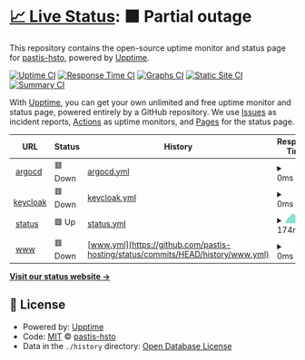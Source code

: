 # [📈 Live Status](https://status.pastis-hosting.net): <!--live status--> **🟧 Partial outage**

This repository contains the open-source uptime monitor and status page for [pastis-hsto](https://status.pastis-hosting.net), powered by [Upptime](https://github.com/upptime/upptime).

[![Uptime CI](https://github.com/pastis-hsto/status/workflows/Uptime%20CI/badge.svg)](https://github.com/pastis-hsto/status/actions?query=workflow%3A%22Uptime+CI%22)
[![Response Time CI](https://github.com/pastis-hsto/status/workflows/Response%20Time%20CI/badge.svg)](https://github.com/pastis-hsto/status/actions?query=workflow%3A%22Response+Time+CI%22)
[![Graphs CI](https://github.com/pastis-hsto/status/workflows/Graphs%20CI/badge.svg)](https://github.com/pastis-hsto/status/actions?query=workflow%3A%22Graphs+CI%22)
[![Static Site CI](https://github.com/pastis-hsto/status/workflows/Static%20Site%20CI/badge.svg)](https://github.com/pastis-hsto/status/actions?query=workflow%3A%22Static+Site+CI%22)
[![Summary CI](https://github.com/pastis-hsto/status/workflows/Summary%20CI/badge.svg)](https://github.com/pastis-hsto/status/actions?query=workflow%3A%22Summary+CI%22)

With [Upptime](https://upptime.js.org), you can get your own unlimited and free uptime monitor and status page, powered entirely by a GitHub repository. We use [Issues](https://github.com/pastis-hsto/status/issues) as incident reports, [Actions](https://github.com/pastis-hsto/status/actions) as uptime monitors, and [Pages](https://status.pastis-hosting.net) for the status page.

<!--start: status pages-->
<!-- This summary is generated by Upptime (https://github.com/upptime/upptime) -->
<!-- Do not edit this manually, your changes will be overwritten -->
<!-- prettier-ignore -->
| URL | Status | History | Response Time | Uptime |
| --- | ------ | ------- | ------------- | ------ |
| <img alt="" src="https://icons.duckduckgo.com/ip3/argocd.pastis-hosting.net.ico" height="13"> [argocd](https://argocd.pastis-hosting.net) | 🟥 Down | [argocd.yml](https://github.com/pastis-hosting/status/commits/HEAD/history/argocd.yml) | <details><summary><img alt="Response time graph" src="./graphs/argocd/response-time-week.png" height="20"> 0ms</summary><br><a href="https://status.pastis-hosting.net/history/argocd"><img alt="Response time 443" src="https://img.shields.io/endpoint?url=https%3A%2F%2Fraw.githubusercontent.com%2Fpastis-hosting%2Fstatus%2FHEAD%2Fapi%2Fargocd%2Fresponse-time.json"></a><br><a href="https://status.pastis-hosting.net/history/argocd"><img alt="24-hour response time 0" src="https://img.shields.io/endpoint?url=https%3A%2F%2Fraw.githubusercontent.com%2Fpastis-hosting%2Fstatus%2FHEAD%2Fapi%2Fargocd%2Fresponse-time-day.json"></a><br><a href="https://status.pastis-hosting.net/history/argocd"><img alt="7-day response time 0" src="https://img.shields.io/endpoint?url=https%3A%2F%2Fraw.githubusercontent.com%2Fpastis-hosting%2Fstatus%2FHEAD%2Fapi%2Fargocd%2Fresponse-time-week.json"></a><br><a href="https://status.pastis-hosting.net/history/argocd"><img alt="30-day response time 0" src="https://img.shields.io/endpoint?url=https%3A%2F%2Fraw.githubusercontent.com%2Fpastis-hosting%2Fstatus%2FHEAD%2Fapi%2Fargocd%2Fresponse-time-month.json"></a><br><a href="https://status.pastis-hosting.net/history/argocd"><img alt="1-year response time 443" src="https://img.shields.io/endpoint?url=https%3A%2F%2Fraw.githubusercontent.com%2Fpastis-hosting%2Fstatus%2FHEAD%2Fapi%2Fargocd%2Fresponse-time-year.json"></a></details> | <details><summary><a href="https://status.pastis-hosting.net/history/argocd">100.00%</a></summary><a href="https://status.pastis-hosting.net/history/argocd"><img alt="All-time uptime 17.17%" src="https://img.shields.io/endpoint?url=https%3A%2F%2Fraw.githubusercontent.com%2Fpastis-hosting%2Fstatus%2FHEAD%2Fapi%2Fargocd%2Fuptime.json"></a><br><a href="https://status.pastis-hosting.net/history/argocd"><img alt="24-hour uptime 100.00%" src="https://img.shields.io/endpoint?url=https%3A%2F%2Fraw.githubusercontent.com%2Fpastis-hosting%2Fstatus%2FHEAD%2Fapi%2Fargocd%2Fuptime-day.json"></a><br><a href="https://status.pastis-hosting.net/history/argocd"><img alt="7-day uptime 100.00%" src="https://img.shields.io/endpoint?url=https%3A%2F%2Fraw.githubusercontent.com%2Fpastis-hosting%2Fstatus%2FHEAD%2Fapi%2Fargocd%2Fuptime-week.json"></a><br><a href="https://status.pastis-hosting.net/history/argocd"><img alt="30-day uptime 81.05%" src="https://img.shields.io/endpoint?url=https%3A%2F%2Fraw.githubusercontent.com%2Fpastis-hosting%2Fstatus%2FHEAD%2Fapi%2Fargocd%2Fuptime-month.json"></a><br><a href="https://status.pastis-hosting.net/history/argocd"><img alt="1-year uptime 17.17%" src="https://img.shields.io/endpoint?url=https%3A%2F%2Fraw.githubusercontent.com%2Fpastis-hosting%2Fstatus%2FHEAD%2Fapi%2Fargocd%2Fuptime-year.json"></a></details>
| <img alt="" src="https://icons.duckduckgo.com/ip3/keycloak.pastis-hosting.net.ico" height="13"> [keycloak](https://keycloak.pastis-hosting.net) | 🟥 Down | [keycloak.yml](https://github.com/pastis-hosting/status/commits/HEAD/history/keycloak.yml) | <details><summary><img alt="Response time graph" src="./graphs/keycloak/response-time-week.png" height="20"> 0ms</summary><br><a href="https://status.pastis-hosting.net/history/keycloak"><img alt="Response time 472" src="https://img.shields.io/endpoint?url=https%3A%2F%2Fraw.githubusercontent.com%2Fpastis-hosting%2Fstatus%2FHEAD%2Fapi%2Fkeycloak%2Fresponse-time.json"></a><br><a href="https://status.pastis-hosting.net/history/keycloak"><img alt="24-hour response time 0" src="https://img.shields.io/endpoint?url=https%3A%2F%2Fraw.githubusercontent.com%2Fpastis-hosting%2Fstatus%2FHEAD%2Fapi%2Fkeycloak%2Fresponse-time-day.json"></a><br><a href="https://status.pastis-hosting.net/history/keycloak"><img alt="7-day response time 0" src="https://img.shields.io/endpoint?url=https%3A%2F%2Fraw.githubusercontent.com%2Fpastis-hosting%2Fstatus%2FHEAD%2Fapi%2Fkeycloak%2Fresponse-time-week.json"></a><br><a href="https://status.pastis-hosting.net/history/keycloak"><img alt="30-day response time 0" src="https://img.shields.io/endpoint?url=https%3A%2F%2Fraw.githubusercontent.com%2Fpastis-hosting%2Fstatus%2FHEAD%2Fapi%2Fkeycloak%2Fresponse-time-month.json"></a><br><a href="https://status.pastis-hosting.net/history/keycloak"><img alt="1-year response time 472" src="https://img.shields.io/endpoint?url=https%3A%2F%2Fraw.githubusercontent.com%2Fpastis-hosting%2Fstatus%2FHEAD%2Fapi%2Fkeycloak%2Fresponse-time-year.json"></a></details> | <details><summary><a href="https://status.pastis-hosting.net/history/keycloak">100.00%</a></summary><a href="https://status.pastis-hosting.net/history/keycloak"><img alt="All-time uptime 19.75%" src="https://img.shields.io/endpoint?url=https%3A%2F%2Fraw.githubusercontent.com%2Fpastis-hosting%2Fstatus%2FHEAD%2Fapi%2Fkeycloak%2Fuptime.json"></a><br><a href="https://status.pastis-hosting.net/history/keycloak"><img alt="24-hour uptime 100.00%" src="https://img.shields.io/endpoint?url=https%3A%2F%2Fraw.githubusercontent.com%2Fpastis-hosting%2Fstatus%2FHEAD%2Fapi%2Fkeycloak%2Fuptime-day.json"></a><br><a href="https://status.pastis-hosting.net/history/keycloak"><img alt="7-day uptime 100.00%" src="https://img.shields.io/endpoint?url=https%3A%2F%2Fraw.githubusercontent.com%2Fpastis-hosting%2Fstatus%2FHEAD%2Fapi%2Fkeycloak%2Fuptime-week.json"></a><br><a href="https://status.pastis-hosting.net/history/keycloak"><img alt="30-day uptime 80.98%" src="https://img.shields.io/endpoint?url=https%3A%2F%2Fraw.githubusercontent.com%2Fpastis-hosting%2Fstatus%2FHEAD%2Fapi%2Fkeycloak%2Fuptime-month.json"></a><br><a href="https://status.pastis-hosting.net/history/keycloak"><img alt="1-year uptime 19.75%" src="https://img.shields.io/endpoint?url=https%3A%2F%2Fraw.githubusercontent.com%2Fpastis-hosting%2Fstatus%2FHEAD%2Fapi%2Fkeycloak%2Fuptime-year.json"></a></details>
| <img alt="" src="https://icons.duckduckgo.com/ip3/status.pastis-hosting.net.ico" height="13"> [status](https://status.pastis-hosting.net) | 🟩 Up | [status.yml](https://github.com/pastis-hosting/status/commits/HEAD/history/status.yml) | <details><summary><img alt="Response time graph" src="./graphs/status/response-time-week.png" height="20"> 174ms</summary><br><a href="https://status.pastis-hosting.net/history/status"><img alt="Response time 137" src="https://img.shields.io/endpoint?url=https%3A%2F%2Fraw.githubusercontent.com%2Fpastis-hosting%2Fstatus%2FHEAD%2Fapi%2Fstatus%2Fresponse-time.json"></a><br><a href="https://status.pastis-hosting.net/history/status"><img alt="24-hour response time 272" src="https://img.shields.io/endpoint?url=https%3A%2F%2Fraw.githubusercontent.com%2Fpastis-hosting%2Fstatus%2FHEAD%2Fapi%2Fstatus%2Fresponse-time-day.json"></a><br><a href="https://status.pastis-hosting.net/history/status"><img alt="7-day response time 174" src="https://img.shields.io/endpoint?url=https%3A%2F%2Fraw.githubusercontent.com%2Fpastis-hosting%2Fstatus%2FHEAD%2Fapi%2Fstatus%2Fresponse-time-week.json"></a><br><a href="https://status.pastis-hosting.net/history/status"><img alt="30-day response time 142" src="https://img.shields.io/endpoint?url=https%3A%2F%2Fraw.githubusercontent.com%2Fpastis-hosting%2Fstatus%2FHEAD%2Fapi%2Fstatus%2Fresponse-time-month.json"></a><br><a href="https://status.pastis-hosting.net/history/status"><img alt="1-year response time 137" src="https://img.shields.io/endpoint?url=https%3A%2F%2Fraw.githubusercontent.com%2Fpastis-hosting%2Fstatus%2FHEAD%2Fapi%2Fstatus%2Fresponse-time-year.json"></a></details> | <details><summary><a href="https://status.pastis-hosting.net/history/status">100.00%</a></summary><a href="https://status.pastis-hosting.net/history/status"><img alt="All-time uptime 0.00%" src="https://img.shields.io/endpoint?url=https%3A%2F%2Fraw.githubusercontent.com%2Fpastis-hosting%2Fstatus%2FHEAD%2Fapi%2Fstatus%2Fuptime.json"></a><br><a href="https://status.pastis-hosting.net/history/status"><img alt="24-hour uptime 100.00%" src="https://img.shields.io/endpoint?url=https%3A%2F%2Fraw.githubusercontent.com%2Fpastis-hosting%2Fstatus%2FHEAD%2Fapi%2Fstatus%2Fuptime-day.json"></a><br><a href="https://status.pastis-hosting.net/history/status"><img alt="7-day uptime 100.00%" src="https://img.shields.io/endpoint?url=https%3A%2F%2Fraw.githubusercontent.com%2Fpastis-hosting%2Fstatus%2FHEAD%2Fapi%2Fstatus%2Fuptime-week.json"></a><br><a href="https://status.pastis-hosting.net/history/status"><img alt="30-day uptime 61.97%" src="https://img.shields.io/endpoint?url=https%3A%2F%2Fraw.githubusercontent.com%2Fpastis-hosting%2Fstatus%2FHEAD%2Fapi%2Fstatus%2Fuptime-month.json"></a><br><a href="https://status.pastis-hosting.net/history/status"><img alt="1-year uptime 0.00%" src="https://img.shields.io/endpoint?url=https%3A%2F%2Fraw.githubusercontent.com%2Fpastis-hosting%2Fstatus%2FHEAD%2Fapi%2Fstatus%2Fuptime-year.json"></a></details>
| <img alt="" src="https://icons.duckduckgo.com/ip3/www.pastis-hosting.net.ico" height="13"> [www](https://www.pastis-hosting.net) | 🟥 Down | [www.yml](https://github.com/pastis-hosting/status/commits/HEAD/history/www.yml) | <details><summary><img alt="Response time graph" src="./graphs/www/response-time-week.png" height="20"> 0ms</summary><br><a href="https://status.pastis-hosting.net/history/www"><img alt="Response time 466" src="https://img.shields.io/endpoint?url=https%3A%2F%2Fraw.githubusercontent.com%2Fpastis-hosting%2Fstatus%2FHEAD%2Fapi%2Fwww%2Fresponse-time.json"></a><br><a href="https://status.pastis-hosting.net/history/www"><img alt="24-hour response time 0" src="https://img.shields.io/endpoint?url=https%3A%2F%2Fraw.githubusercontent.com%2Fpastis-hosting%2Fstatus%2FHEAD%2Fapi%2Fwww%2Fresponse-time-day.json"></a><br><a href="https://status.pastis-hosting.net/history/www"><img alt="7-day response time 0" src="https://img.shields.io/endpoint?url=https%3A%2F%2Fraw.githubusercontent.com%2Fpastis-hosting%2Fstatus%2FHEAD%2Fapi%2Fwww%2Fresponse-time-week.json"></a><br><a href="https://status.pastis-hosting.net/history/www"><img alt="30-day response time 0" src="https://img.shields.io/endpoint?url=https%3A%2F%2Fraw.githubusercontent.com%2Fpastis-hosting%2Fstatus%2FHEAD%2Fapi%2Fwww%2Fresponse-time-month.json"></a><br><a href="https://status.pastis-hosting.net/history/www"><img alt="1-year response time 466" src="https://img.shields.io/endpoint?url=https%3A%2F%2Fraw.githubusercontent.com%2Fpastis-hosting%2Fstatus%2FHEAD%2Fapi%2Fwww%2Fresponse-time-year.json"></a></details> | <details><summary><a href="https://status.pastis-hosting.net/history/www">100.00%</a></summary><a href="https://status.pastis-hosting.net/history/www"><img alt="All-time uptime 30.74%" src="https://img.shields.io/endpoint?url=https%3A%2F%2Fraw.githubusercontent.com%2Fpastis-hosting%2Fstatus%2FHEAD%2Fapi%2Fwww%2Fuptime.json"></a><br><a href="https://status.pastis-hosting.net/history/www"><img alt="24-hour uptime 100.00%" src="https://img.shields.io/endpoint?url=https%3A%2F%2Fraw.githubusercontent.com%2Fpastis-hosting%2Fstatus%2FHEAD%2Fapi%2Fwww%2Fuptime-day.json"></a><br><a href="https://status.pastis-hosting.net/history/www"><img alt="7-day uptime 100.00%" src="https://img.shields.io/endpoint?url=https%3A%2F%2Fraw.githubusercontent.com%2Fpastis-hosting%2Fstatus%2FHEAD%2Fapi%2Fwww%2Fuptime-week.json"></a><br><a href="https://status.pastis-hosting.net/history/www"><img alt="30-day uptime 100.00%" src="https://img.shields.io/endpoint?url=https%3A%2F%2Fraw.githubusercontent.com%2Fpastis-hosting%2Fstatus%2FHEAD%2Fapi%2Fwww%2Fuptime-month.json"></a><br><a href="https://status.pastis-hosting.net/history/www"><img alt="1-year uptime 30.74%" src="https://img.shields.io/endpoint?url=https%3A%2F%2Fraw.githubusercontent.com%2Fpastis-hosting%2Fstatus%2FHEAD%2Fapi%2Fwww%2Fuptime-year.json"></a></details>

<!--end: status pages-->

[**Visit our status website →**](https://status.pastis-hosting.net)

## 📄 License

- Powered by: [Upptime](https://github.com/upptime/upptime)
- Code: [MIT](./LICENSE) © [pastis-hsto](https://status.pastis-hosting.net)
- Data in the `./history` directory: [Open Database License](https://opendatacommons.org/licenses/odbl/1-0/)
